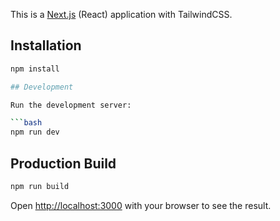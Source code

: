 This is a [Next.js](https://nextjs.org/) (React) application with TailwindCSS.

## Installation

```bash
npm install

## Development

Run the development server:

```bash
npm run dev
```

## Production Build

```bash
npm run build
```

Open [http://localhost:3000](http://localhost:3000) with your browser to see the result.
